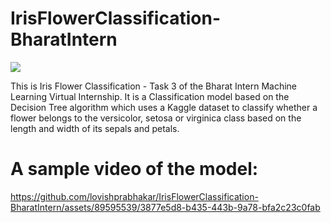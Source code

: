 # IrisFlowerClassification-BharatIntern

<img src="https://miro.medium.com/max/875/1*7bnLKsChXq94QjtAiRn40w.png">

This is Iris Flower Classification - Task 3 of the Bharat Intern Machine Learning Virtual Internship. It is a Classification model based on the Decision Tree algorithm which uses a Kaggle dataset to classify whether a flower belongs to the versicolor, setosa or virginica class based on the length and width of its sepals and petals.

# A sample video of the model:

https://github.com/lovishprabhakar/IrisFlowerClassification-BharatIntern/assets/89595539/3877e5d8-b435-443b-9a78-bfa2c23c0fab

